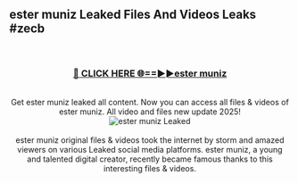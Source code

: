 ## ester muniz Leaked Files And Videos Leaks #zecb
<br>
<div align="center">
<h3><a href="https://watchclip.my.id/ester muniz" rel="nofollow">🔴 CLICK HERE 🌐==►►ester muniz</a></h3>
<br>
Get ester muniz leaked all content. Now you can access all files & videos of ester muniz. All video and files new update 2025!
<br>
<a href="https://watchclip.my.id/ester muniz" rel="nofollow" data-target="animated-image.originalLink"><img src="https://i.ibb.co.com/WyWwxjT/player-gif2.gif" alt="ester muniz Leaked" style="max-width: 100%; display: inline-block;" data-target="animated-image.originalImage"></a>
<br><br>
ester muniz original files & videos took the internet by storm and amazed viewers on various Leaked social media platforms. ester muniz, a young and talented digital creator, recently became famous thanks to this interesting files & videos.
</div>
<br>